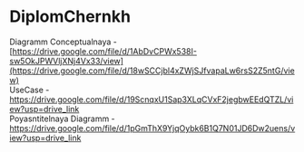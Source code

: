 # DiplomChernkh
Diagramm Conceptualnaya - [https://drive.google.com/file/d/1AbDvCPWx538I-sw5OkJPWVljXNj4Vx33/view](https://drive.google.com/file/d/18wSCCjbl4xZWjSJfvapaLw6rsS2Z5ntG/view) <br>
UseCase - https://drive.google.com/file/d/19ScnqxU1Sap3XLqCVxF2jegbwEEdQTZL/view?usp=drive_link <br>
Poyasntitelnaya Diagramm - https://drive.google.com/file/d/1pGmThX9YjqOybk6B1Q7N01JD6Dw2uens/view?usp=drive_link <br>
